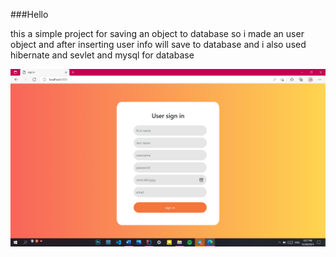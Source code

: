 ###Hello

this a simple project for saving an object to database
so i made an user object and after inserting user info will save to database
and i also used hibernate and sevlet and mysql for database 

<img src="./images\Screenshot (167).png">
